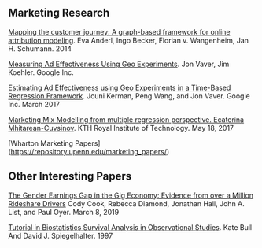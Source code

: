
## Marketing Research

[Mapping the customer journey: A graph-based framework for online attribution modeling](/academic_papers/A_Graph_Based_Framework_for_Online_Attribution_Modeling.pdf). Eva Anderl, Ingo Becker, Florian v. Wangenheim, Jan H. Schumann. 2014

[Measuring Ad Effectiveness Using Geo Experiments](/academic_papers/Measuring_Ad_Effectiveness_Using_Geo_Experiments.pdf). Jon Vaver, Jim Koehler. Google Inc.

[Estimating Ad Effectiveness using Geo Experiments in a Time-Based Regression Framework](/academic_papers/Time_Based_Regression_Framework.pdf). Jouni Kerman, Peng Wang, and Jon Vaver. Google Inc. March 2017

[Marketing Mix Modelling from multiple regression perspective. Ecaterina Mhitarean-Cuvsinov](/academic_papers/Marketing_Mix_Modelling_Multiple_Regression.pdf). KTH Royal Institute of Technology. May 18, 2017

[Wharton Marketing Papers] (https://repository.upenn.edu/marketing_papers/) 

## Other Interesting Papers

[The Gender Earnings Gap in the Gig Economy: Evidence from over a Million Rideshare Drivers](/academic_papers/UberPayGap.pdf) Cody Cook, Rebecca Diamond, Jonathan Hall, John A. List, and Paul Oyer. March 8, 2019

[Tutorial in Biostatistics Survival Analysis in Observational Studies](/academic_papers/Tutorials_in_Biostatistics_Survival_Analysis_in_Observational_Studies.pdf). Kate Bull And David J. Spiegelhalter. 1997

